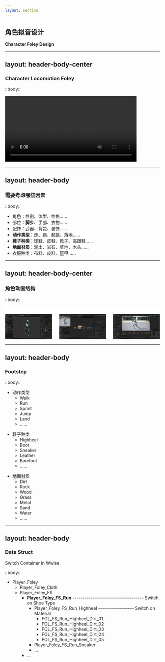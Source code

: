 ```yaml
---
layout: section
---
```


## 角色拟音设计
**Character Foley Design**

<!--
- 解释什么是 Foley？
- 解释角色 Foley 一般都包含哪些声音？
-->

---
layout: header-body-center
---

### Character Locomotion Foley

::body::

<video controls width="85%">
  <source src="/SOP_Foley_FS_Demo_FIN.mp4" type="video/mp4">
  Your browser does not support the video tag.
</video>

<!--  -->

---
layout: header-body
---

### 需要考虑哪些因素

::body::

- 角色：性别、体型、性格……
- 部位：**脚步**、手部、衣物……
- 配饰：武器、背包、装饰……
- **动作类型**：走、跑、起跳、落地……
- **鞋子种类**：球鞋、皮鞋、靴子、高跟鞋……
- **地面材质**：泥土、岩石、草地、木头……
- 衣服种类：布料、皮料、盔甲……

<!--  -->

---
layout: header-body-center
---

### 角色动画结构

::body::

![](/char-anim-struct.png)

<!--  -->

---
layout: header-body
---

### Footstep

::body::

<div class="grid grid-cols-3 gap-4" v-clicks>

<div>

- 动作类型
  - Walk
  - Run
  - Sprint
  - Jump
  - Land
  - ……

</div>

<div>

- 鞋子种类
  - Highheel
  - Boot
  - Sneaker
  - Leather
  - Barefoot
  - ……

</div>

<div>

- 地面材质
  - Dirt
  - Rock
  - Wood
  - Grass
  - Metal
  - Sand
  - Water
  - ……

</div>

</div>

<!--
- 对动作类型进行抽象归类
- 通过地面材质展开讲解材质系统
-->

---
layout: header-body
---

### Data Struct
Switch Container in Wwise

::body::

- Player_Foley
  - Player_Foley_Cloth
  - Player_Foley_FS
    - **Player_Foley_FS_Run** ------------------------------------ Switch on Shoe Type
      - Player_Foley_FS_Run_Highheel ------------------ Switch on Material
        - FOL_FS_Run_Highheel_Dirt_01
        - FOL_FS_Run_Highheel_Dirt_02
        - FOL_FS_Run_Highheel_Dirt_03
        - FOL_FS_Run_Highheel_Dirt_04
        - FOL_FS_Run_Highheel_Dirt_05
      - Player_Foley_FS_Run_Sneaker
      - ...
    - ...

<!--  -->